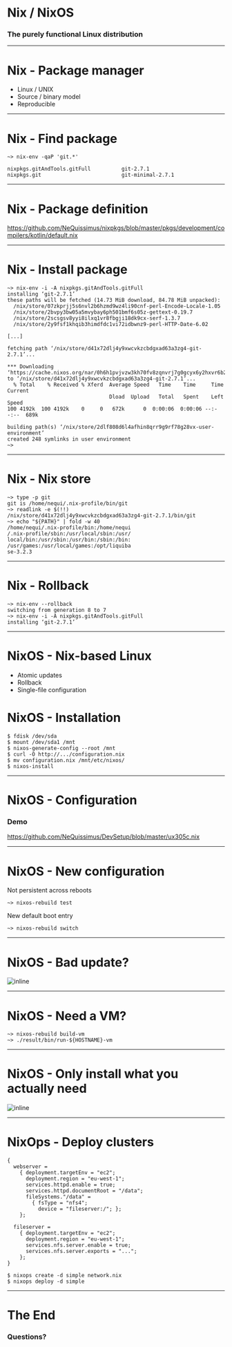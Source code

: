 # Nix / NixOS
### The purely functional Linux distribution

---

# Nix - Package manager

- Linux / UNIX
- Source / binary model
- Reproducible

---

# Nix - Find package

```
~> nix-env -qaP 'git.*'

nixpkgs.gitAndTools.gitFull          git-2.7.1
nixpkgs.git                          git-minimal-2.7.1
```

---

# Nix - Package definition

<https://github.com/NeQuissimus/nixpkgs/blob/master/pkgs/development/compilers/kotlin/default.nix>

---

# Nix - Install package

```
~> nix-env -i -A nixpkgs.gitAndTools.gitFull
installing ‘git-2.7.1’
these paths will be fetched (14.73 MiB download, 84.78 MiB unpacked):
  /nix/store/07zkprjj5s6nvl2b6hzmd9wz4li90cnf-perl-Encode-Locale-1.05
  /nix/store/2bvpy3bw05a5mvybay6ph501bmf6s05z-gettext-0.19.7
  /nix/store/2scsgsv8yyi8ilxq1vr8fbgji18dk9cx-serf-1.3.7
  /nix/store/2y9fsf1khqib3himdfdc1vi72idbwnz9-perl-HTTP-Date-6.02

[...]

fetching path ‘/nix/store/d41x72dlj4y9xwcvkzcbdgxad63a3zg4-git-2.7.1’...

*** Downloading ‘https://cache.nixos.org/nar/0h6h1pvjvzw3kh70fv8zqnvrj7g0gcyx6y2hxvr6b2msjmy3p5wq.nar.xz’ to ‘/nix/store/d41x72dlj4y9xwcvkzcbdgxad63a3zg4-git-2.7.1’...
  % Total    % Received % Xferd  Average Speed   Time    Time     Time  Current
                                 Dload  Upload   Total   Spent    Left  Speed
100 4192k  100 4192k    0     0   672k      0  0:00:06  0:00:06 --:--:--  689k

building path(s) ‘/nix/store/2dlf808d6l4afhin8qrr9g9rf78g28vx-user-environment’
created 248 symlinks in user environment
~>
```

---

# Nix - Nix store

```
~> type -p git
git is /home/nequi/.nix-profile/bin/git
~> readlink -e $(!!)
/nix/store/d41x72dlj4y9xwcvkzcbdgxad63a3zg4-git-2.7.1/bin/git
~> echo "${PATH}" | fold -w 40
/home/nequi/.nix-profile/bin:/home/nequi
/.nix-profile/sbin:/usr/local/sbin:/usr/
local/bin:/usr/sbin:/usr/bin:/sbin:/bin:
/usr/games:/usr/local/games:/opt/liquiba
se-3.2.3
```

---

# Nix - Rollback

```
~> nix-env --rollback
switching from generation 8 to 7
~> nix-env -i -A nixpkgs.gitAndTools.gitFull
installing ‘git-2.7.1’
```

---

# NixOS - Nix-based Linux

- Atomic updates
- Rollback
- Single-file configuration

# NixOS - Installation

```
$ fdisk /dev/sda
$ mount /dev/sda1 /mnt
$ nixos-generate-config --root /mnt
$ curl -O http://.../configuration.nix
$ mv configuration.nix /mnt/etc/nixos/
$ nixos-install
```

---

# NixOS - Configuration

### Demo

<https://github.com/NeQuissimus/DevSetup/blob/master/ux305c.nix>

---

# NixOS - New configuration


Not persistent across reboots
```
~> nixos-rebuild test
```

New default boot entry
```
~> nixos-rebuild switch
```

---

# NixOS - Bad update?

![inline](./nixos-grub.png)

---

# NixOS - Need a VM?

```
~> nixos-rebuild build-vm
~> ./result/bin/run-${HOSTNAME}-vm
```

---

# NixOS - Only install what you actually need

![inline](./headless.jpg)

---

# NixOps - Deploy clusters

```
{
  webserver =
    { deployment.targetEnv = "ec2";
      deployment.region = "eu-west-1";
      services.httpd.enable = true;
      services.httpd.documentRoot = "/data";
      fileSystems."/data" =
        { fsType = "nfs4";
          device = "fileserver:/"; };
    };

  fileserver =
    { deployment.targetEnv = "ec2";
      deployment.region = "eu-west-1";
      services.nfs.server.enable = true;
      services.nfs.server.exports = "...";
    };
}
```

```
$ nixops create -d simple network.nix
$ nixops deploy -d simple
```

---

# The End

### Questions?
